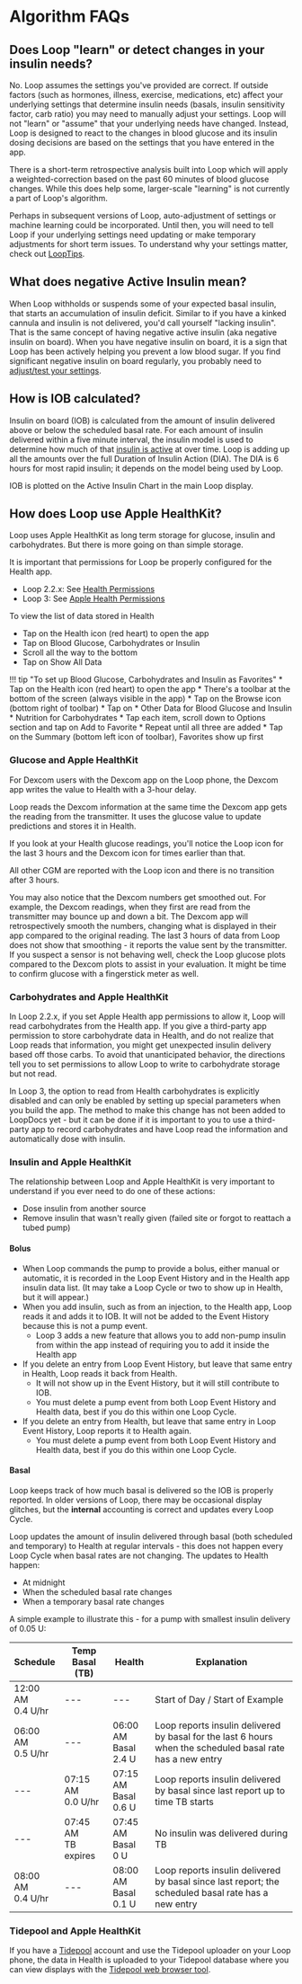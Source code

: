 # Algorithm FAQs

## Does Loop "learn" or detect changes in your insulin needs?

No. Loop assumes the settings you've provided are correct. If outside factors (such as hormones, illness, exercise, medications, etc) affect your underlying settings that determine insulin needs (basals, insulin sensitivity factor, carb ratio) you may need to manually adjust your settings. Loop will not "learn" or "assume" that your underlying needs have changed. Instead, Loop is designed to react to the changes in blood glucose and its insulin dosing decisions are based on the settings that you have entered in the app.

There is a short-term retrospective analysis built into Loop which will apply a weighted-correction based on the past 60 minutes of blood glucose changes. While this does help some, larger-scale "learning" is not currently a part of Loop's algorithm.

Perhaps in subsequent versions of Loop, auto-adjustment of settings or machine learning could be incorporated. Until then, you will need to tell Loop if your underlying settings need updating or make temporary adjustments for short term issues. To understand why your settings matter, check out [LoopTips](https://loopkit.github.io/looptips).

## What does negative Active Insulin mean?

When Loop withholds or suspends some of your expected basal insulin, that starts an accumulation of insulin deficit. Similar to if you have a kinked cannula and insulin is not delivered, you'd call yourself "lacking insulin". That is the same concept of having negative active insulin (aka negative insulin on board). When you have negative insulin on board, it is a sign that Loop has been actively helping you prevent a low blood sugar. If you find significant negative insulin on board regularly, you probably need to [adjust/test your settings](https://loopkit.github.io/looptips/settings/settings/).

## How is IOB calculated?

Insulin on board (IOB) is calculated from the amount of insulin delivered above or below the scheduled basal rate. For each amount of insulin delivered within a five minute interval, the insulin model is used to determine how much of that [insulin is active](../operation/algorithm/prediction.md#insulin-effect) at over time. Loop is adding up all the amounts over the full Duration of Insulin Action (DIA). The DIA is 6 hours for most rapid insulin; it depends on the model being used by Loop.

IOB is plotted on the Active Insulin Chart in the main Loop display.

## How does Loop use Apple HealthKit?

Loop uses Apple HealthKit as long term storage for glucose, insulin and carbohydrates.  But there is more going on than simple storage.

It is important that permissions for Loop be properly configured for the Health app.

* Loop 2.2.x: See [Health Permissions](../build/health.md)
* Loop 3: See [Apple Health Permissions](../loop-3/onboarding.md#apple-health-permissions)

To view the list of data stored in Health

* Tap on the Health icon (red heart) to open the app
* Tap on Blood Glucose, Carbohydrates or Insulin
* Scroll all the way to the bottom
* Tap on Show All Data

!!! tip "To set up Blood Glucose, Carbohydrates and Insulin as Favorites"
    * Tap on the Health icon (red heart) to open the app
    * There's a toolbar at the bottom of the screen (always visible in the app)
    * Tap on the Browse icon (bottom right of toolbar)
    * Tap on
        * Other Data for Blood Glucose and Insulin
        * Nutrition for Carbohydrates
    * Tap each item, scroll down to Options section and tap on Add to Favorite
    * Repeat until all three are added
    * Tap on the Summary (bottom left icon of toolbar), Favorites show up first

### Glucose and Apple HealthKit

For Dexcom users with the Dexcom app on the Loop phone, the Dexcom app writes the value to Health with a 3-hour delay.

Loop reads the Dexcom information at the same time the Dexcom app gets the reading from the transmitter. It uses the glucose value to update predictions and stores it in Health.

If you look at your Health glucose readings, you'll notice the Loop icon for the last 3 hours and the Dexcom icon for times earlier than that.

All other CGM are reported with the Loop icon and there is no transition after 3 hours.

You may also notice that the Dexcom numbers get smoothed out. For example, the Dexcom readings, when they first are read from the transmitter may bounce up and down a bit. The Dexcom app will retrospectively smooth the numbers, changing what is displayed in their app compared to the original reading. The last 3 hours of data from Loop does not show that smoothing - it reports the value sent by the transmitter. If you suspect a sensor is not behaving well, check the Loop glucose plots compared to the Dexcom plots to assist in your evaluation. It might be time to confirm glucose with a fingerstick meter as well.

### Carbohydrates and Apple HealthKit

In Loop 2.2.x, if you set Apple Health app permissions to allow it, Loop will read carbohydrates from the Health app. If you give a third-party app permission to store carbohydrate data in Health, and do not realize that Loop reads that information, you might get unexpected insulin delivery based off those carbs. To avoid that unanticipated behavior, the directions tell you to set permissions to allow Loop to write to carbohydrate storage but not read.

In Loop 3, the option to read from Health carbohydrates is explicitly disabled and can only be enabled by setting up special parameters when you build the app. The method to make this change has not been added to LoopDocs yet - but it can be done if it is important to you to use a third-party app to record carbohydrates and have Loop read the information and automatically dose with insulin.

### Insulin and Apple HealthKit

The relationship between Loop and Apple HealthKit is very important to understand if you ever need to do one of these actions:

* Dose insulin from another source
* Remove insulin that wasn't really given (failed site or forgot to reattach a tubed pump)

#### Bolus

* When Loop commands the pump to provide a bolus, either manual or automatic, it is recorded in the Loop Event History and in the Health app insulin data list. (It may take a Loop Cycle or two to show up in Health, but it will appear.)
* When you add insulin, such as from an injection, to the Health app, Loop reads it and adds it to IOB. It will not be added to the Event History because this is not a pump event.
    * Loop 3 adds a new feature that allows you to add non-pump insulin from within the app instead of requiring you to add it inside the Health app
* If you delete an entry from Loop Event History, but leave that same entry in Health, Loop reads it back from Health.
    * It will not show up in the Event History, but it will still contribute to IOB.
    * You must delete a pump event from both Loop Event History and Health data, best if you do this within one Loop Cycle.
* If you delete an entry from Health, but leave that same entry in Loop Event History, Loop reports it to Health again.
    * You must delete a pump event from both Loop Event History and Health data, best if you do this within one Loop Cycle.

#### Basal

Loop keeps track of how much basal is delivered so the IOB is properly reported. In older versions of Loop, there may be occasional display glitches, but the **internal** accounting is correct and updates every Loop Cycle.

Loop updates the amount of insulin delivered through basal (both scheduled and temporary) to Health at regular intervals - this does not happen every Loop Cycle when basal rates are not changing. The updates to Health happen:

* At midnight
* When the scheduled basal rate changes
* When a temporary basal rate changes

A simple example to illustrate this - for a pump with smallest insulin delivery of 0.05 U:

| <div style="width:55px"></div> Schedule | <div style="width:55px"></div> Temp Basal (TB) | <div style="width:55px"></div> Health | Explanation |
|---|---|---|---|
|12:00 AM<br>0.4 U/hr | --- | --- | Start of Day / Start of Example |
|06:00 AM<br>0.5 U/hr | --- | 06:00 AM<br>Basal<br>2.4 U | Loop reports insulin delivered by basal for the last 6 hours when the scheduled basal rate has a new entry |
|--- | 07:15 AM<br>0.0 U/hr | 07:15 AM<br>Basal<br>0.6 U | Loop reports insulin delivered by basal since last report up to time TB starts |
|--- | 07:45 AM<br>TB expires | 07:45 AM<br>Basal<br>0 U | No insulin was delivered during TB |
|08:00 AM<br>0.4 U/hr | --- | 08:00 AM<br>Basal<br>0.1 U | Loop reports insulin delivered by basal since last report; the scheduled basal rate has a new entry|


### Tidepool and Apple HealthKit

If you have a [Tidepool](https://tidepool.org) account and use the Tidepool uploader on your Loop phone, the data in Health is uploaded to your Tidepool database where you can view displays with the [Tidepool web browser tool](https://loopkit.github.io/looptips/data/tidepool/).
